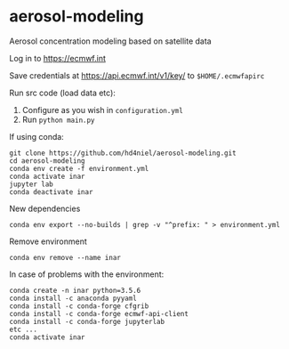 # aerosol-modeling
Aerosol concentration modeling based on satellite data

Log in to https://ecmwf.int

Save credentials at https://api.ecmwf.int/v1/key/ to `$HOME/.ecmwfapirc`

Run src code (load data etc):
1. Configure as you wish in `configuration.yml`
2. Run `python main.py`

If using conda:
```
git clone https://github.com/hd4niel/aerosol-modeling.git
cd aerosol-modeling
conda env create -f environment.yml
conda activate inar
jupyter lab
conda deactivate inar
```
New dependencies
```
conda env export --no-builds | grep -v "^prefix: " > environment.yml
```
Remove environment
```
conda env remove --name inar
```
In case of problems with the environment:
```
conda create -n inar python=3.5.6
conda install -c anaconda pyyaml
conda install -c conda-forge cfgrib
conda install -c conda-forge ecmwf-api-client
conda install -c conda-forge jupyterlab
etc ...
conda activate inar
```
